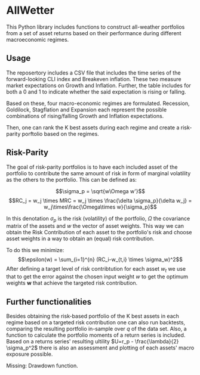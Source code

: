 # AllWetter

This Python library includes functions to construct all-weather portfolios from a set of asset returns based on their performance during different macroeconomic regimes.

## Usage

The reposertory includes a CSV file that includes the time series of the forward-looking CLI index and Breakeven inflation. These two measure market expectations on Growth and Inflation. Further, the table includes for both a 0 and 1 to indicate whether the said expectation is rising or falling.

Based on these, four macro-economic regimes are formulated. Recession, Goldilock, Stagflation and Expansion each represent the possible combinations of rising/falling Growth and Inflation expectations.

Then, one can rank the K best assets during each regime and create a risk-parity porftolio based on the regimes. 

## Risk-Parity

The goal of risk-parity portfolios is to have each included asset of the portfolio to contribute the same amount of risk in form of marginal volatility as the others to the portfolio. This can be defined as:

$$\sigma_p = \sqrt{w\Omega w'}$$
$$RC_j = w_j \times MRC = w_j \times \frac{\delta \sigma_p}{\delta w_j} = w_j\times\frac{\Omega\times w}{\sigma_p}$$

In this denotation $\sigma_p$ is the risk (volatility) of the portfolio, $\Omega$ the covariance matrix of the assets and $w$ the vector of asset weights. This way we can obtain the Risk Contribution of each asset to the portfolio's risk and choose asset weights in a way to obtain an (equal) risk contribution.

To do this we minimize:
$$\epsilon(w) = \sum_{i=1}^{n} (RC_i-w_{t,i} \times \sigma_w)^2$$
After defining a target level of risk contribtution for each asset $w_{t}$ we use that to get the error against the chosen input weight $w$ to get the optimum weights $\textbf{w}$ that achieve the targeted risk contribution.

## Further functionalities

Besides obtaining the risk-based portfolio of the K best assets in each regime based on a targeted risk contribution one can also run backtests, comparing the resulting portfolio in-sample over $q%$ of the data set. Also, a function to calculate the portfolio moments of a return series is included. Based on a returns series' resulting ultility $U=r_p - \frac{\lambda}{2} \sigma_p^2$ there is also an assessment and plotting of each assets' macro exposure possible.

Missing: Drawdown function.
